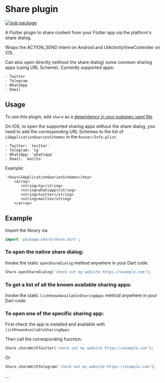 # Share plugin

[![pub package](https://img.shields.io/pub/v/share.svg)](https://pub.dartlang.org/packages/share)

A Flutter plugin to share content from your Flutter app via the platform's
share dialog.

Wraps the ACTION_SEND Intent on Android and UIActivityViewController
on iOS.

Can also open directly (without the share dialog) some common sharing apps (using URL Scheme).
Currently supported apps:

    - Twitter
    - Telegram
    - WhatsApp
    - Email

## Usage
To use this plugin, add `share` as a [dependency in your pubspec.yaml file](https://flutter.io/platform-plugins/).

On IOS, to open the supported sharing apps without the share dialog, you need to add the corresponding  URL Schemes to the list of `LSApplicationQueriesSchemes` in the `Runner/Info.plist`.

    - Twitter: `twitter`
    - Telegram: `tg`
    - WhatsApp: `whatsapp`
    - Email: `mailto`

Example:
```
 <key>LSApplicationQueriesSchemes</key>
    <array>
       <string>tg</string>
       <string>whatsapp</string>
       <string>twitter</string>
       <string>mailto</string>
    </array>
```


## Example

Import the library via
``` dart
import 'package:share/share.dart';
```

### To open the native share dialog:
Invoke the static `openShareDialog` method anywhere in your Dart code.
``` dart
Share.openShareDialog('check out my website https://example.com');
```

### To get a list of all the known available sharing apps:
Invoke the static `listKnownAvailableSharingApps` method anywhere in your Dart code.

### To open one of the specific sharing app:
First check the app is installed and available with `listKnownAvailableSharingApps`.

Then call the corresponding function:
``` dart
Share.shareWithTwitter('check out my website https://example.com');
```
Or
``` dart
Share.shareWithTelegram('check out my website https://example.com');
```
...